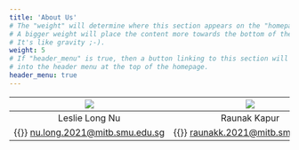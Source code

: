```yaml
---
title: 'About Us'
# The "weight" will determine where this section appears on the "homepage".
# A bigger weight will place the content more towards the bottom of the page.
# It's like gravity ;-).
weight: 5
# If "header_menu" is true, then a button linking to this section will be placed
# into the header menu at the top of the homepage.
header_menu: true
---
```


![](images/leslie.png) |                ![](images/raunak.png)                   |  ![](images/raveena.png)
:---------------------------:|:-------------------------:|:-------------------------:
Leslie Long Nu             |  Raunak Kapur             |  Raveena Chakrapani 
{{<icon class="fa fa-envelope">}}&nbsp;[nu.long.2021@mitb.smu.edu.sg](mailto:your-email@your-domain.com) |        {{<icon class="fa fa-envelope">}}&nbsp;[raunakk.2021@mitb.smu.edu.sg](mailto:your-email@your-domain.com) |        {{<icon class="fa fa-envelope">}}&nbsp;[raveenac.2021@mitb.smu.edu.sg](mailto:your-email@your-domain.com)





